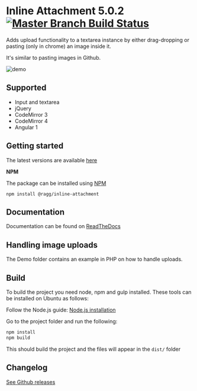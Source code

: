 # Inline Attachment 5.0.2 [![Master Branch Build Status](https://api.travis-ci.org/Rovak/InlineAttachment.png?branch=master)](http://travis-ci.org/Rovak/InlineAttachment)

Adds upload functionality to a textarea instance by either drag-dropping or pasting (only in chrome) an image inside it.

It's similar to pasting images in Github.

![demo](https://f.cloud.github.com/assets/21/678/248aac6a-40a2-11e2-9a76-fd59ded28bbe.gif)

## Supported

* Input and textarea
* jQuery
* CodeMirror 3
* CodeMirror 4
* Angular 1

## Getting started

The latest versions are available [here](https://github.com/Rovak/InlineAttachment/tree/master/dist)

**NPM**

The package can be installed using [NPM](https://www.npmjs.com)

```
npm install @ragg/inline-attachment
```

## Documentation

Documentation can be found on [ReadTheDocs](http://inlineattachment.readthedocs.org/en/latest/)

## Handling image uploads

The Demo folder contains an example in PHP on how to handle uploads.

## Build

To build the project you need node, npm and gulp installed. These tools can be installed on Ubuntu as follows:

Follow the Node.js guide: [Node.js installation](https://github.com/joyent/node/wiki/Installing-Node.js-via-package-manager)

Go to the project folder and run the following:

```sh
npm install
npm build
```

This should build the project and the files will appear in the `dist/` folder

## Changelog

[See Github releases](https://github.com/Rovak/InlineAttachment/releases)
